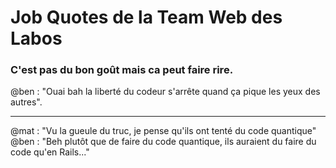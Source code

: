 # Job Quotes de la Team Web des Labos
### C'est pas du bon goût mais ca peut faire rire.

@ben : "Ouai bah la liberté du codeur s'arrête quand ça pique les yeux
des autres".

-------

@mat : "Vu la gueule du truc, je pense qu'ils ont tenté du code quantique"  
@ben : "Beh plutôt que de faire du code quantique, ils auraient du faire du code qu'en Rails..."
